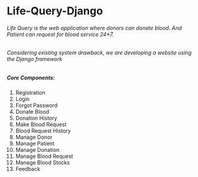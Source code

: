 # Life-Query-Django
###### Life Query is the web application where donors can donate blood. And Patient can request for blood service 24*7.
###### Considering existing system drawback, we are developing a website using the Django framework
##### Core Components:
1.	Registration
2.	Login
3.	Forgot Password
4.	Donate Blood
5.	Donation History
6.	Make Blood Request
7.	Blood Request History
8.	Manage Donor
9.	Manage Patient
10.	Manage Donation
11.	Manage Blood Request
12.	Manage Blood Stocks
13.	Feedback
